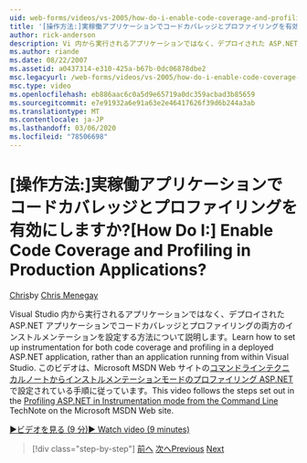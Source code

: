 ```yaml
---
uid: web-forms/videos/vs-2005/how-do-i-enable-code-coverage-and-profiling-in-production-applications
title: '[操作方法:]実稼働アプリケーションでコードカバレッジとプロファイリングを有効にしますか? | Microsoft Docs'
author: rick-anderson
description: Vi 内から実行されるアプリケーションではなく、デプロイされた ASP.NET アプリケーションでコードカバレッジとプロファイリングの両方のインストルメンテーションを設定する方法について説明します。
ms.author: riande
ms.date: 08/22/2007
ms.assetid: a0437314-e310-425a-b67b-0dc06878dbe2
msc.legacyurl: /web-forms/videos/vs-2005/how-do-i-enable-code-coverage-and-profiling-in-production-applications
msc.type: video
ms.openlocfilehash: eb886aac6c0a5d9e65719a0dc359acbad3b85659
ms.sourcegitcommit: e7e91932a6e91a63e2e46417626f39d6b244a3ab
ms.translationtype: MT
ms.contentlocale: ja-JP
ms.lasthandoff: 03/06/2020
ms.locfileid: "78506698"
---
```

# <a name="how-do-i-enable-code-coverage-and-profiling-in-production-applications"></a><span data-ttu-id="a748e-104">[操作方法:]実稼働アプリケーションでコードカバレッジとプロファイリングを有効にしますか?</span><span class="sxs-lookup"><span data-stu-id="a748e-104">[How Do I:] Enable Code Coverage and Profiling in Production Applications?</span></span>

<span data-ttu-id="a748e-105">[Chris](https://twitter.com/CMenegay)</span><span class="sxs-lookup"><span data-stu-id="a748e-105">by [Chris Menegay](https://twitter.com/CMenegay)</span></span>

<span data-ttu-id="a748e-106">Visual Studio 内から実行されるアプリケーションではなく、デプロイされた ASP.NET アプリケーションでコードカバレッジとプロファイリングの両方のインストルメンテーションを設定する方法について説明します。</span><span class="sxs-lookup"><span data-stu-id="a748e-106">Learn how to set up instrumentation for both code coverage and profiling in a deployed ASP.NET application, rather than an application running from within Visual Studio.</span></span> <span data-ttu-id="a748e-107">このビデオは、Microsoft MSDN Web サイトの[コマンドラインテクニカルノートからインストルメンテーションモードのプロファイリング ASP.NET](https://msdn.microsoft.com/teamsystem/aa718860.aspx)で設定されている手順に従っています。</span><span class="sxs-lookup"><span data-stu-id="a748e-107">This video follows the steps set out in the [Profiling ASP.NET in Instrumentation mode from the Command Line](https://msdn.microsoft.com/teamsystem/aa718860.aspx) TechNote on the Microsoft MSDN Web site.</span></span>

[<span data-ttu-id="a748e-108">&#9654;ビデオを見る (9 分)</span><span class="sxs-lookup"><span data-stu-id="a748e-108">&#9654; Watch video (9 minutes)</span></span>](https://channel9.msdn.com/Blogs/ASP-NET-Site-Videos/how-do-i-enable-code-coverage-and-profiling-in-production-applications)

> [!div class="step-by-step"]
> <span data-ttu-id="a748e-109">[前へ](how-do-i-run-unit-tests-against-a-deployed-database.md)
> [次へ](web-deployment-projects.md)</span><span class="sxs-lookup"><span data-stu-id="a748e-109">[Previous](how-do-i-run-unit-tests-against-a-deployed-database.md)
[Next](web-deployment-projects.md)</span></span>
